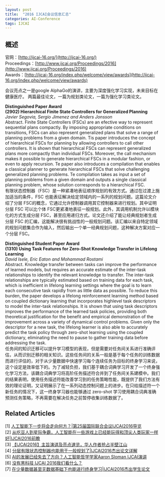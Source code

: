 ```yaml
---
layout: post
title:  "2016 IJCAI会议信息汇总"
categories: AI-Conference
tags: IJCAI
---
```


## 概述
官网：[http://ijcai-16.org/](http://ijcai-16.org/)  
Proceedings：[http://www.ijcai.org/Proceedings/2016](http://www.ijcai.org/Proceedings/2016)  
Awards：[http://ijcai-16.org/index.php/welcome/view/awards](http://ijcai-16.org/index.php/welcome/view/awards)  

会议亮点之一是google AlphaGo的演讲，主要为深度强化学习实现，未来目标在健康医疗。
两篇最佳论文，一篇为规划类论文，一篇为强化学习类论文。
<!-- more -->
**Distinguished Paper Award**   
**(2902) Hierarchical Finite State Controllers for Generalized Planning**  
*Javier Segovia, Sergio Jimenez and Anders Jonsson*  
Abstract. Finite State Controllers (FSCs) are an efective way to represent sequential plans compactly. By imposing appropriate conditions on transitions, FSCs can also represent generalized plans that solve a range of planning problems from a given domain. Tis paper introduces the concept of hierarchical FSCs for planning by allowing controllers to call other controllers. It is shown that hierarchical FSCs can represent generalized plans more compactly than individual FSCs. Moreover, the call mechanism makes it possible to generate hierarchical FSCs in a modular fashion, or even to apply recursion. Te paper also introduces a compilation that enables a classical planner to generate hierarchical FSCs that solve challenging generalized planning problems. Te compilation takes as input a set of planning problems from a given domain and outputs a single classical planning problem, whose solution corresponds to a hierarchical FSC.  
有限状态控制器（FSC）是一种紧凑地表征顺序规划的有效方式。通过在过渡上施加适当的条件，FSC 也能表征解决给定领域内的一系列的规划问题。这篇论文介绍了分层 FSC的概念，它通过允许控制器调用其它控制器来进行规划。其中证明分层 FSC 可以比个体 FSC更紧凑地表征一般规划。此外，其调用机制允许以模块化的方式生成分层 FSC，甚至应用递归方式。论文还介绍了能让经典规划者生成分层 FSC 的汇编，这能解决很有挑战性的一般规划问题。该汇编以来自特定领域的规划问题集合作为输入，然后输出一个单一经典规划问题，这种解决方案对应一个分层 FSC。

**Distinguished Student Paper Award**  
**(1310) Using Task Features for Zero-Shot Knowledge Transfer in Lifelong Learning**  
*David Isele, Eric Eaton and Mohammad Rostami*  
Abstract. Knowledge transfer between tasks can improve the performance of learned models, but requires an accurate estimate of the inter-task relationships to identify the relevant knowledge to transfer. The inter-task relationships are typically estimated based on training data for each task, which is inefficient in lifelong learning settings where the goal is to learn each consecutive task rapidly from as little data as possible. To reduce this burden, the paper develops a lifelong reinforcement learning method based on coupled dictionary learning that incorporates highlevel task descriptors to model the inter-task relationships. It is shown that using task descriptors improves the performance of the learned task policies, providing both theoretical justification for the benefit and empirical demonstration of the improvement across a variety of dynamical control problems. Given only the descriptor for a new task, the lifelong learner is also able to accurately predict the task policy through zero-shot learning using the coupled dictionary, eliminating the need to pause to gather training data before addressing the task.  
任务间的知识迁移可以提升学习模型的表现，但是需要对任务间关系进行准确评估，从而识别迁移的相关知识。这些任务间的关系一般是基于每个任务的训练数据而进行评估的，对于从少量数据中快速学习每个连续任务为目标的终身学习来说，这个设定是效率低下的。为了减轻负担，我们基于耦合词典学习开发了一个终身强化学习方法，该耦合词典学习将高阶任务描述符合并到了任务间关系建模中。我们的结果表明，使用任务描述符能改善学习到的任务策略性能，既提供了我们方法有效的理论证明，又证明展示了在一系列动态控制问题上的进步。在只给描述符一个新任务的情况下，这一终身学习器也能够通过 zero-shot 学习使用耦合词典准确预测任务策略，不再需要在解决任务之前暂停收集训练数据了。

## Related Articles
[1] [人工智能下一步将会走向何方？|第25届国际联合会议IJCAI2016导览](https://www.leiphone.com/news/201607/MAdqVomAskkn3IUv.html)  
[2] [从吃豆人到星际争霸，人工智能在一些游戏上已经能玩得和顶尖人类玩家一样好|IJCAI2016前瞻](https://www.leiphone.com/news/201607/Q15IHkuaJvvomFBc.html)  
[3] [【IJCAI2016】主旨演讲及亮点速览，华人作者抢占半壁江山](https://yq.aliyun.com/articles/178401)  
[4] [分层有限状态控制器也能用于一般规划了|IJCAI2016杰出论文详解](https://www.leiphone.com/news/201607/Vx3yL7GwO1Gvivqw.html)  
[5] [AI的发展已经失去了方向？人工智能哲学学家Aaron Sloman IJCAI演讲](https://www.leiphone.com/news/201608/MIr9ziHXbIP0lcE4.html)  
[6] [没有黑科技 IJCAI 2016我们看什么？](https://www.leiphone.com/news/201607/aZoG0LuorhbZC1z9.html)  
[7] [在少量数据甚至无数据基础下也能进行终身学习|IJCAI2016杰出学生论文](https://www.leiphone.com/news/201607/NfF5j2y0DZ8clsvP.html)